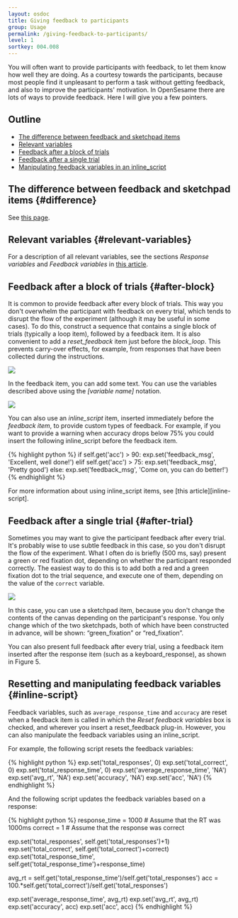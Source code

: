 ```yaml
---
layout: osdoc
title: Giving feedback to participants
group: Usage
permalink: /giving-feedback-to-participants/
level: 1
sortkey: 004.008
---
```


You will often want to provide participants with feedback, to let them know how well they are doing. As a courtesy towards the participants, because most people find it unpleasant to perform a task without getting feedback, and also to improve the participants' motivation. In OpenSesame there are lots of ways to provide feedback. Here I will give you a few pointers.

Outline
-------

- [The difference between feedback and sketchpad items](#difference)
- [Relevant variables](#relevant-variables)
- [Feedback after a block of trials](#after-block)
- [Feedback after a single trial](#after-trial)
- [Manipulating feedback variables in an inline_script](#inline-script)

The difference between feedback and sketchpad items {#difference}
---------------------------------------------------

See [this page][prepare-run].

Relevant variables {#relevant-variables}
------------------

For a description of all relevant variables, see the sections *Response variables* and *Feedback variables* in [this article][variables].

Feedback after a block of trials {#after-block}
--------------------------------

It is common to provide feedback after every block of trials. This way you don't overwhelm the participant with feedback on every trial, which tends to disrupt the flow of the experiment (although it may be useful in some cases). To do this, construct a sequence that contains a single block of trials (typically a loop item), followed by a feedback item. It is also convenient to add a *reset_feedback* item just before the *block_loop*. This prevents carry-over effects, for example, from responses that have been collected during the instructions.

![](/img/fig/fig4.8.1.png)

In the feedback item, you can add some text. You can use the variables described above using the *[variable name]* notation.

![](/img/fig/fig4.8.2.png)

You can also use an *inline_script* item, inserted immediately before the *feedback item*, to provide custom types of feedback. For example, if you want to provide a warning when accuracy drops below 75% you could insert the following inline_script before the feedback item.

{% highlight python %}
if self.get('acc') > 90:
	exp.set('feedback_msg', 'Excellent, well done!')
elif self.get('acc') > 75:
	exp.set('feedback_msg', 'Pretty good')
else:
	exp.set('feedback_msg', 'Come on, you can do better!')
{% endhighlight %}

For more information about using inline_script items, see [this article][inline-script].

Feedback after a single trial {#after-trial}
-----------------------------

Sometimes you may want to give the participant feedback after every trial. It's probably wise to use subtle feedback in this case, so you don't disrupt the flow of the experiment. What I often do is briefly (500 ms, say) present a green or red fixation dot, depending on whether the participant responded correctly. The easiest way to do this is to add both a red and a green fixation dot to the trial sequence, and execute one of them, depending on the value of the `correct` variable.

![](/img/fig/fig4.8.3.png)

In this case, you can use a sketchpad item, because you don't change the contents of the canvas depending on the participant's response. You only change which of the two sketchpads, both of which have been constructed in advance, will be shown: “green_fixation” or “red_fixation”.

You can also present full feedback after every trial, using a feedback item inserted after the response item (such as a keyboard_response), as shown in Figure 5.



Resetting and manipulating feedback variables {#inline-script}
---------------------------------------------

Feedback variables, such as `average_response_time` and `accuracy` are reset when a feedback item is called in which the *Reset feedback variables* box is checked, and wherever you insert a reset_feedback plug-in. However, you can also manipulate the feedback variables using an inline_script.

For example, the following script resets the feedback variables:

{% highlight python %}
exp.set('total_responses', 0)
exp.set('total_correct', 0)
exp.set('total_response_time', 0)
exp.set('average_response_time', 'NA')
exp.set('avg_rt', 'NA')
exp.set('accuracy', 'NA')
exp.set('acc', 'NA')
{% endhighlight %}

And the following script updates the feedback variables based on a response:

{% highlight python %}
response_time = 1000 # Assume that the RT was 1000ms
correct = 1 # Assume that the response was correct

exp.set('total_responses', self.get('total_responses')+1)
exp.set('total_correct', self.get('total_correct')+correct)
exp.set('total_response_time', self.get('total_response_time')+response_time)

avg_rt = self.get('total_response_time')/self.get('total_responses')
acc = 100.*self.get('total_correct')/self.get('total_responses')

exp.set('average_response_time', avg_rt)
exp.set('avg_rt', avg_rt)
exp.set('accuracy', acc)
exp.set('acc', acc)
{% endhighlight %}

[variables]: /usage/variables-and-conditional-qifq-statements/#built-in-variables
[prepare-run]: /usage/prepare-run#sketchpad-feedback